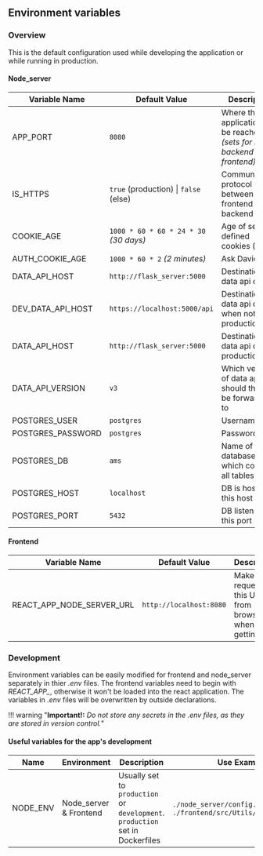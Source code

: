 ## Environment variables

### Overview

This is the default configuration used while developing the application or while running in production. 

#### Node_server

| Variable Name | Default Value | Description |
| ------------- | ------------- | ----------- |
| APP_PORT  | `8080`  | Where the application can be reached _(sets for both backend and frontend)_ |
| IS_HTTPS  | `true` (production) \| `false` (else) | Communication protocol between frontend and backend |
| COOKIE_AGE | `1000 * 60 * 60 * 24 * 30` _(30 days)_ | Age of server defined cookies (in ms) |
| AUTH_COOKIE_AGE | `1000 * 60 * 2` _(2 minutes)_ | Ask David |
| DATA_API_HOST | `http://flask_server:5000` | Destination of data api calls |
| DEV_DATA_API_HOST | `https://localhost:5000/api` | Destination of data api calls when not in production |
| DATA_API_HOST | `http://flask_server:5000` | Destination of data api calls in production |
| DATA_API_VERSION | `v3` | Which version of data api should the calls be forwarded to |
| POSTGRES_USER | `postgres` | Username |
| POSTGRES_PASSWORD | `postgres` | Password |
| POSTGRES_DB | `ams` | Name of the database, which contains all tables |
| POSTGRES_HOST | `localhost` | DB is hosted on this host |
| POSTGRES_PORT | `5432` | DB listen on this port |

#### Frontend
| Variable Name | Default Value | Description |
| ------------- | ------------- | ----------- |
| REACT_APP_NODE_SERVER_URL | `http://localhost:8080` | Makes requests on this URL from browser, when getting data |

### Development

Environment variables can be easily modified for frontend and node_server separately in thier *.env* files. 
The frontend variables need to begin with _REACT\_APP\__, otherwise it won't be loaded into the react application. The variables in _.env_ files will be overwritten by outside declarations. 

!!! warning "**Important!:** _Do not store any secrets in the .env files, as they are stored in version control._"

#### Useful variables for the app's development

| Name | Environment | Description | Use Examples |
| ---- | ----------- | ----------- | ------------ |
| NODE_ENV | Node_server & Frontend | Usually set to `production` or `development`. `production` set in Dockerfiles | `./node_server/config.js`, `./frontend/src/Utils/APIConnector.js` |
